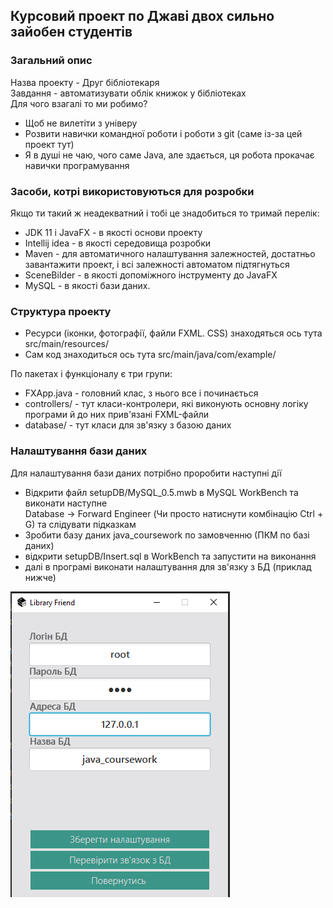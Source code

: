 ## Курсовий проект по Джаві двох сильно зайобен студентів ##

### Загальний опис ###

Назва проекту - Друг бібліотекаря  
Завдання - автоматизувати облік книжок у бібліотеках  
Для чого взагалі то ми робимо?
* Щоб не вилетіти з універу
* Розвити навички командної роботи і роботи з git (саме із-за цей проект тут)
* Я в душі не чаю, чого саме Java, але здається, ця робота прокачає навички програмування 

### Засоби, котрі використовуються для розробки ###

Якщо ти такий ж неадекватний і тобі це знадобиться то тримай перелік:  
* JDK 11 і JavaFX - в якості основи проекту  
* Intellij idea - в якості середовища розробки
* Maven - для автоматичного налаштування залежностей, достатньо завантажити проект, і всі залежності автоматом підтягнуться  
* SceneBilder - в якості допоміжного інструменту до JavaFX
* MySQL - в якості бази даних. 

### Структура проекту ###

* Ресурси (іконки, фотографії, файли FXML. CSS) знаходяться ось тута src/main/resources/
* Сам код знаходиться ось тута src/main/java/com/example/  

По пакетах і функціоналу є три групи:  
* FXApp.java - головний клас, з нього все і починається 
* controllers/ - тут класи-контролери, які виконують основну логіку програми й до них прив'язані FXML-файли
* database/ - тут класи для зв'язку з базою даних

### Налаштування бази даних ###

Для налаштування бази даних потрібно проробити наступні дії
* Відкрити файл setupDB/MySQL_0.5.mwb в MySQL WorkBench та виконати наступне  
Database -> Forward Engineer (Чи просто натиснути комбінацію Ctrl + G) та слідувати підказкам
* Зробити базу даних java_coursework по замовченню (ПКМ по базі даних)
* відкрити setupDB/Insert.sql в WorkBench та запустити на виконання
* далі в програмі виконати налаштування для зв'язку з БД (приклад нижче)

![Приклад налаштування](setupDB/Setting.png)
